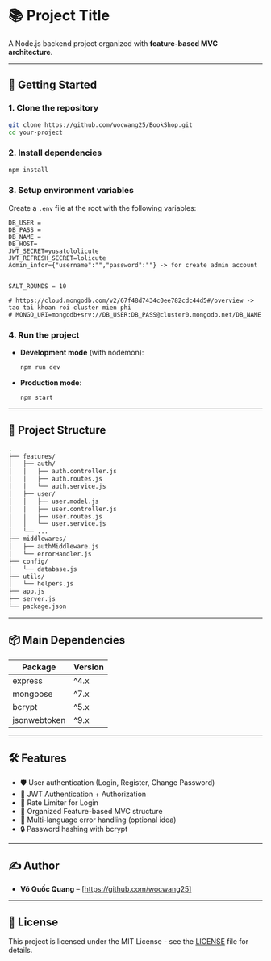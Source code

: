 # 📚 Project Title

A Node.js backend project organized with **feature-based MVC architecture**.

---

## 🚀 Getting Started

### 1. Clone the repository
```bash
git clone https://github.com/wocwang25/BookShop.git
cd your-project
```

### 2. Install dependencies
```bash
npm install
```

### 3. Setup environment variables
Create a `.env` file at the root with the following variables:

```dotenv
DB_USER = 
DB_PASS = 
DB_NAME = 
DB_HOST=
JWT_SECRET=yusatololicute
JWT_REFRESH_SECRET=lolicute
Admin_infor={"username":"","password":""} -> for create admin account


SALT_ROUNDS = 10

# https://cloud.mongodb.com/v2/67f48d7434c0ee782cdc44d5#/overview -> tao tai khoan roi cluster mien phi
# MONGO_URI=mongodb+srv://DB_USER:DB_PASS@cluster0.mongodb.net/DB_NAME

```

### 4. Run the project

- **Development mode** (with nodemon):
  ```bash
  npm run dev
  ```

- **Production mode**:
  ```bash
  npm start
  ```

---

## 📂 Project Structure

```bash
.
├── features/
│   ├── auth/
│   │   ├── auth.controller.js
│   │   ├── auth.routes.js
│   │   └── auth.service.js
│   ├── user/
│   │   ├── user.model.js
│   │   ├── user.controller.js
│   │   ├── user.routes.js
│   │   └── user.service.js
│   └── ...
├── middlewares/
│   ├── authMiddleware.js
│   └── errorHandler.js
├── config/
│   └── database.js
├── utils/
│   └── helpers.js
├── app.js
├── server.js
└── package.json
```

---

## 📦 Main Dependencies

| Package       | Version |
|---------------|---------|
| express       | ^4.x    |
| mongoose      | ^7.x    |
| bcrypt        | ^5.x    |
| jsonwebtoken  | ^9.x    |

---

## 🛠 Features

- 🛡️ User authentication (Login, Register, Change Password)
- 🔑 JWT Authentication + Authorization
- 🚀 Rate Limiter for Login
- 🧹 Organized Feature-based MVC structure
- 💬 Multi-language error handling (optional idea)
- 🔒 Password hashing with bcrypt

---

## ✍️ Author

- **Võ Quốc Quang** – [https://github.com/wocwang25]

---

## 📜 License

This project is licensed under the MIT License - see the [LICENSE](LICENSE) file for details.


